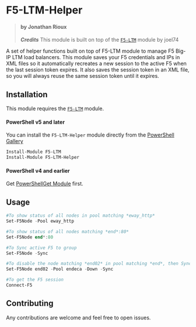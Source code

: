 # F5-LTM-Helper
> #### by Jonathan Rioux
> ***Credits*** This module is built on top of the [`F5-LTM`](https://github.com/joel74/POSH-LTM-Rest) module by joel74

A set of helper functions built on top of F5-LTM module to manage F5 Big-IP LTM load balancers. This module saves your F5 credentials and IPs in XML files so it automatically recreates a new session to the active F5 when the last session token expires. It also saves the session token in an XML file, so you will always reuse the same session token until it expires.

Installation
-
This module requires the [`F5-LTM`](https://github.com/joel74/POSH-LTM-Rest) module.
#### PowerShell v5 and later
You can install the `F5-LTM-Helper` module directly from the [PowerShell Gallery](https://www.powershellgallery.com/packages/PowerDP)
```PowerShell
Install-Module F5-LTM
Install-Module F5-LTM-Helper
```

#### PowerShell v4 and earlier
Get [PowerShellGet Module](https://docs.microsoft.com/en-us/powershell/gallery/psget/get_psget_module) first.

Usage
-
```PowerShell
#To show status of all nodes in pool matching *eway_http*
Set-F5Node -Pool eway_http

#To show status of all nodes matching *end*:80*
Set-F5Node end*:80

#To Sync active F5 to group
Set-F5Node -Sync

#To disable the node matching *end02* in pool matching *end*, then Sync to group
Set-F5Node end02 -Pool endeca -Down -Sync

#To get the F5 session
Connect-F5
```

Contributing
-
Any contributions are welcome and feel free to open issues.
